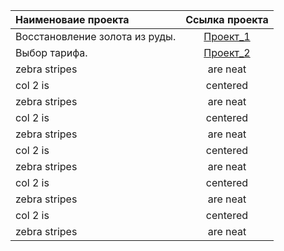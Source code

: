 | Наименоваие проекта                              | Ссылка проекта  |
| :---------------------------------               |:---------------:|
|Восстановление золота из руды.                    | [Проект_1](https://github.com/k-vero2021/Training_project_2021/blob/main/%D0%92%D0%BE%D1%81%D1%81%D1%82%D0%B0%D0%BD%D0%BE%D0%B2%D0%BB%D0%B5%D0%BD%D0%B8%D0%B5%20%D0%B7%D0%BE%D0%BB%D0%BE%D1%82%D0%B0.ipynb) 
| Выбор тарифа.                                    | [Проект_2](https://github.com/k-vero2021/Training_project_2021/blob/main/%D0%92%D1%8B%D0%B1%D0%BE%D1%80%20%D1%82%D0%B0%D1%80%D0%B8%D1%84%D0%B0.ipynb)                            
| zebra stripes                                    | are neat                                
| col 2 is                                         | centered                               
| zebra stripes                                    | are neat     
| col 2 is                                         | centered                               
| zebra stripes                                    | are neat                                
| col 2 is                                         | centered                               
| zebra stripes                                    | are neat  
| col 2 is                                         | centered                               
| zebra stripes                                    | are neat                                
| col 2 is                                         | centered                               
| zebra stripes                                    | are neat  
